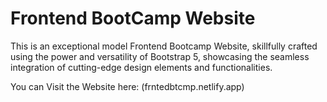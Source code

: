 # Frontend BootCamp Website

This is an exceptional model Frontend Bootcamp Website, skillfully crafted using the power and versatility of Bootstrap 5, showcasing the seamless integration of cutting-edge design elements and functionalities.

You can Visit the Website here: (frntedbtcmp.netlify.app)



